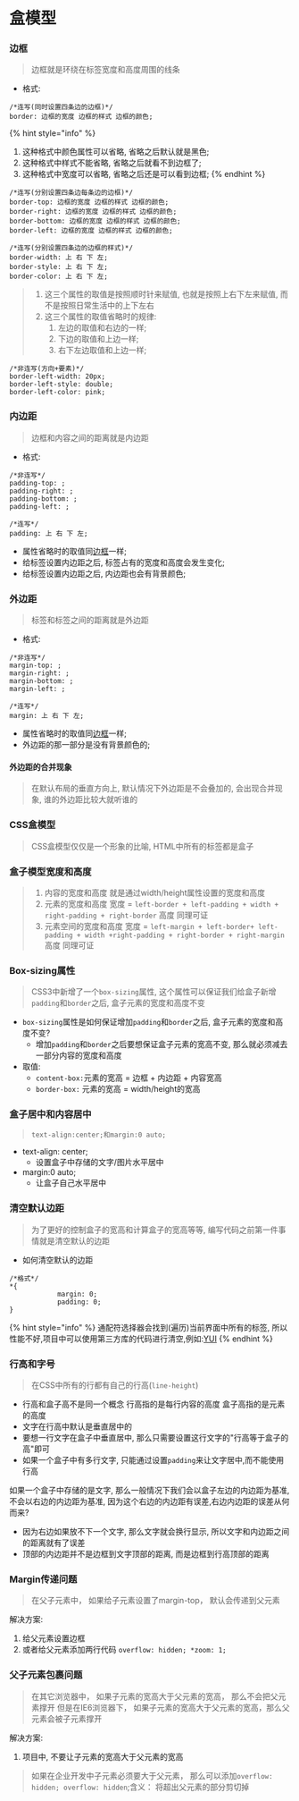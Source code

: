 # 盒模型

### 边框

> 边框就是环绕在标签宽度和高度周围的线条

* 格式:

```text
/*连写(同时设置四条边的边框)*/
border: 边框的宽度 边框的样式 边框的颜色;
```

{% hint style="info" %}
1. 这种格式中颜色属性可以省略, 省略之后默认就是黑色;
2. 这种格式中样式不能省略, 省略之后就看不到边框了;
3. 这种格式中宽度可以省略, 省略之后还是可以看到边框;
{% endhint %}

```text
/*连写(分别设置四条边每条边的边框)*/
border-top: 边框的宽度 边框的样式 边框的颜色;
border-right: 边框的宽度 边框的样式 边框的颜色;
border-bottom: 边框的宽度 边框的样式 边框的颜色;
border-left: 边框的宽度 边框的样式 边框的颜色;
```

```text
/*连写(分别设置四条边的边框的样式)*/
border-width: 上 右 下 左;
border-style: 上 右 下 左;
border-color: 上 右 下 左;
```

> 1. 这三个属性的取值是按照顺时针来赋值, 也就是按照上右下左来赋值, 而不是按照日常生活中的上下左右 
> 2. 这三个属性的取值省略时的规律:
>    1. 左边的取值和右边的一样;
>    2. 下边的取值和上边一样;
>    3. 右下左边取值和上边一样;

```text
/*非连写(方向+要素)*/
border-left-width: 20px;
border-left-style: double;
border-left-color: pink;
```

### 内边距

> 边框和内容之间的距离就是内边距

* 格式:

```text
/*非连写*/
padding-top: ;
padding-right: ;
padding-bottom: ;
padding-left: ;
```

```text
/*连写*/
padding: 上 右 下 左;
```

* 属性省略时的取值同[边框](box-model-css.md#bian-kuang-shu-xing)一样;
* 给标签设置内边距之后, 标签占有的宽度和高度会发生变化;
* 给标签设置内边距之后, 内边距也会有背景颜色;

### 外边距

> 标签和标签之间的距离就是外边距

* 格式:

```text
/*非连写*/
margin-top: ;
margin-right: ;
margin-bottom: ;
margin-left: ;
```

```text
/*连写*/
margin: 上 右 下 左;
```

* 属性省略时的取值同[边框](box-model-css.md#bian-kuang)一样;
* 外边距的那一部分是没有背景颜色的;

#### 外边距的合并现象

> 在默认布局的垂直方向上, 默认情况下外边距是不会叠加的, 会出现合并现象, 谁的外边距比较大就听谁的

### CSS盒模型

> CSS盒模型仅仅是一个形象的比喻, HTML中所有的标签都是盒子

### 盒子模型宽度和高度

> 1. 内容的宽度和高度 就是通过width/height属性设置的宽度和高度
> 2. 元素的宽度和高度 宽度 = `left-border + left-padding + width + right-padding + right-border` 高度 同理可证
> 3. 元素空间的宽度和高度 宽度 = `left-margin + left-border+ left-padding + width +right-padding + right-border + right-margin` 高度 同理可证

### Box-sizing属性

> CSS3中新增了一个`box-sizing`属性, 这个属性可以保证我们给盒子新增`padding`和`border`之后, 盒子元素的宽度和高度不变

* `box-sizing`属性是如何保证增加`padding`和`border`之后, 盒子元素的宽度和高度不变?
  * 增加`padding`和`border`之后要想保证盒子元素的宽高不变, 那么就必须减去一部分内容的宽度和高度
* 取值:
  * `content-box:`元素的宽高 = 边框 + 内边距 + 内容宽高
  * `border-box:` 元素的宽高 = width/height的宽高

### 盒子居中和内容居中

> `text-align:center;和margin:0 auto;`

* text-align: center;
  * 设置盒子中存储的文字/图片水平居中
* margin:0 auto;
  * 让盒子自己水平居中

### 清空默认边距

> 为了更好的控制盒子的宽高和计算盒子的宽高等等, 编写代码之前第一件事情就是清空默认的边距

* 如何清空默认的边距

```text
/*格式*/
*{
            margin: 0;
            padding: 0;
}
```

{% hint style="info" %}
通配符选择器会找到\(遍历\)当前界面中所有的标签, 所以性能不好,项目中可以使用第三方库的代码进行清空,例如:[YUI](http://yui.yahooapis.com/3.18.1/build/cssreset/cssreset-min.css)
{% endhint %}

### 行高和字号

> 在CSS中所有的行都有自己的行高\(`line-height`\)

* 行高和盒子高不是同一个概念 行高指的是每行内容的高度 盒子高指的是元素的高度
* 文字在行高中默认是垂直居中的
* 要想一行文字在盒子中垂直居中, 那么只需要设置这行文字的"行高等于盒子的高"即可
* 如果一个盒子中有多行文字, 只能通过设置`padding`来让文字居中,而不能使用行高

如果一个盒子中存储的是文字, 那么一般情况下我们会以盒子左边的内边距为基准, 不会以右边的内边距为基准, 因为这个右边的内边距有误差,右边内边距的误差从何而来?

* 因为右边如果放不下一个文字, 那么文字就会换行显示, 所以文字和内边距之间的距离就有了误差
* 顶部的内边距并不是边框到文字顶部的距离, 而是边框到行高顶部的距离

### Margin传递问题

> 在父子元素中， 如果给子元素设置了margin-top， 默认会传递到父元素

解决方案:

1. 给父元素设置边框
2. 或者给父元素添加两行代码 `overflow: hidden; *zoom: 1;`

### 父子元素包裹问题

> 在其它浏览器中， 如果子元素的宽高大于父元素的宽高， 那么不会把父元素撑开 但是在IE6浏览器下， 如果子元素的宽高大于父元素的宽高，那么父元素会被子元素撑开

解决方案:

1. 项目中, 不要让子元素的宽高大于父元素的宽高

> 如果在企业开发中子元素必须要大于父元素， 那么可以添加`overflow: hidden; overflow: hidden`;含义： 将超出父元素的部分剪切掉





